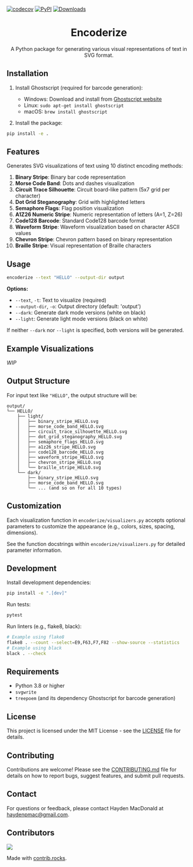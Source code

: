 [![codecov](https://codecov.io/gh/DrWheelicus/encoderize/graph/badge.svg?token=QPQMGU1G01)](https://codecov.io/gh/DrWheelicus/encoderize) [![PyPI](https://badge.fury.io/py/encoderize.svg)](https://badge.fury.io/py/encoderize) [![Downloads](https://pepy.tech/badge/encoderize)](https://pepy.tech/project/encoderize)

<h1 align="center">
Encoderize
</h1>

<p align="center">
A Python package for generating various visual representations of text in SVG format.
</p>

## Installation

1. Install Ghostscript (required for barcode generation):
   - Windows: Download and install from [Ghostscript website](https://www.ghostscript.com/releases/gsdnld.html)
   - Linux: `sudo apt-get install ghostscript`
   - macOS: `brew install ghostscript`

2. Install the package:
```bash
pip install -e .
```

## Features

Generates SVG visualizations of text using 10 distinct encoding methods:

1. **Binary Stripe**: Binary bar code representation
2. **Morse Code Band**: Dots and dashes visualization
3. **Circuit Trace Silhouette**: Circuit board-like pattern (5x7 grid per character)
4. **Dot Grid Steganography**: Grid with highlighted letters
5. **Semaphore Flags**: Flag position visualization
6. **A1Z26 Numeric Stripe**: Numeric representation of letters (A=1, Z=26)
7. **Code128 Barcode**: Standard Code128 barcode format
8. **Waveform Stripe**: Waveform visualization based on character ASCII values
9. **Chevron Stripe**: Chevron pattern based on binary representation
10. **Braille Stripe**: Visual representation of Braille characters

## Usage

```bash
encoderize --text "HELLO" --output-dir output
```

**Options:**

* `--text`, `-t`: Text to visualize (required)
* `--output-dir`, `-o`: Output directory (default: 'output')
* `--dark`: Generate dark mode versions (white on black)
* `--light`: Generate light mode versions (black on white)

If neither `--dark` nor `--light` is specified, both versions will be generated.

## Example Visualizations

*WIP*

## Output Structure

For input text like `"HELLO"`, the output structure will be:

```
output/
└── HELLO/
    ├── light/
    │   ├── binary_stripe_HELLO.svg
    │   ├── morse_code_band_HELLO.svg
    │   ├── circuit_trace_silhouette_HELLO.svg
    │   ├── dot_grid_steganography_HELLO.svg
    │   ├── semaphore_flags_HELLO.svg
    │   ├── a1z26_stripe_HELLO.svg
    │   ├── code128_barcode_HELLO.svg
    │   ├── waveform_stripe_HELLO.svg
    │   ├── chevron_stripe_HELLO.svg
    │   └── braille_stripe_HELLO.svg
    └── dark/
        ├── binary_stripe_HELLO.svg
        ├── morse_code_band_HELLO.svg
        └── ... (and so on for all 10 types)
```

## Customization

Each visualization function in `encoderize/visualizers.py` accepts optional parameters to customize the appearance (e.g., colors, sizes, spacing, dimensions).

See the function docstrings within `encoderize/visualizers.py` for detailed parameter information.

## Development

Install development dependencies:
```bash
pip install -e ".[dev]"
```

Run tests:
```bash
pytest
```

Run linters (e.g., flake8, black):
```bash
# Example using flake8
flake8 . --count --select=E9,F63,F7,F82 --show-source --statistics
# Example using black
black . --check
```

## Requirements

* Python 3.8 or higher
* `svgwrite`
* `treepoem` (and its dependency Ghostscript for barcode generation)

## License

This project is licensed under the MIT License - see the [LICENSE](LICENSE) file for details.

## Contributing

Contributions are welcome! Please see the [CONTRIBUTING.md](CONTRIBUTING.md) file for details on how to report bugs, suggest features, and submit pull requests.

## Contact

For questions or feedback, please contact Hayden MacDonald at [haydenpmac@gmail.com](mailto:haydenpmac@gmail.com).

## Contributors

<a href="https://github.com/DrWheelicus/encoderize/graphs/contributors">
  <img src="https://contrib.rocks/image?repo=DrWheelicus/encoderize" />
</a>

Made with [contrib.rocks](https://contrib.rocks).
